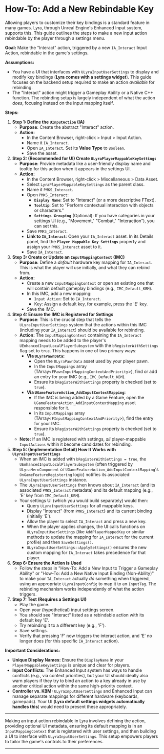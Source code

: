 # How-To: Add a New Rebindable Key

Allowing players to customize their key bindings is a standard feature in many games. Lyra, through Unreal Engine's Enhanced Input system, supports this. This guide outlines the steps to make a new input action rebindable by the player through a settings menu.

**Goal:** Make the "Interact" action, triggered by a new `IA_Interact` Input Action, rebindable in the game's settings.

**Assumptions:**

* You have a UI that interfaces with `ULyraInputUserSettings` to display and modify key bindings (**Lyra comes with a settings widget**). This guide focuses on the backend setup required to make an action _available_ for rebinding.
* The "Interact" action might trigger a Gameplay Ability or a Native C++ function. The rebinding setup is largely independent of what the action _does_, focusing instead on the input mapping itself.

**Steps:**

1. **Step 1: Define the `UInputAction` (IA)**
   * **Purpose:** Create the abstract "Interact" action.
   * **Action:**
     * In the Content Browser, right-click > Input > Input Action.
     * Name it `IA_Interact`.
     * Open `IA_Interact`. Set its **Value Type** to `Boolean`.
     * Save the asset.
2. **Step 2: (Recommended for UI) Create `ULyraPlayerMappableKeySettings`**
   * **Purpose:** Provide metadata like a user-friendly display name and tooltip for this action when it appears in the settings UI.
   * **Action:**
     * In the Content Browser, right-click > Miscellaneous > Data Asset.
     * Select `LyraPlayerMappableKeySettings` as the parent class.
     * Name it `PMKS_Interact`.
     * Open `PMKS_Interact`:
       * **`Display Name`**: Set to "Interact" (or a more descriptive FText).
       * **`Tooltip`**: Set to "Perform contextual interaction with objects or characters."
       * **`Settings Grouping`** (Optional): If you have categories in your settings UI (e.g., "Movement," "Combat," "Interaction"), you can set this.
     * Save `PMKS_Interact`.
     * **Link to `IA_Interact`**: Open your `IA_Interact` asset. In its Details panel, find the **`Player Mappable Key Settings`** property and assign your `PMKS_Interact` asset to it.
     * Save `IA_Interact`.
3. **Step 3: Create or Update an `InputMappingContext` (IMC)**
   * **Purpose:** Define a _default_ hardware key mapping for `IA_Interact`. This is what the player will use initially, and what they can rebind from.
   * **Action:**
     * Create a new `InputMappingContext` or open an existing one that will contain default gameplay bindings (e.g., `IMC_Default_KBM`).
     * In this IMC, add a new mapping:
       * `Input Action`: Set to `IA_Interact`.
       * Key: Assign a default key, for example, press the 'E' key.
     * Save the IMC.
4. **Step 4: Ensure the IMC is Registered for Settings**
   * **Purpose:** This is the crucial step that tells the `ULyraInputUserSettings` system that the actions within this IMC (including your `IA_Interact`) should be available for rebinding.
   * **Action:** The `InputMappingContext` containing the `IA_Interact` mapping needs to be added to the player's `UEnhancedInputLocalPlayerSubsystem` with the `bRegisterWithSettings` flag set to `true`. This happens in one of two primary ways:
     * **Via `ULyraPawnData`:**
       * Open the `ULyraPawnData` asset used by your player pawn.
       * In the `InputMappings` array (TArray<`FPawnInputMappingContextAndPriority`>), find or add an entry for your IMC (e.g., `IMC_Default_KBM`).
       * Ensure its `bRegisterWithSettings` property is checked (set to `true`).
     * **Via `UGameFeatureAction_AddInputContextMapping`:**
       * If the IMC is being added by a Game Feature, open the `UGameFeatureAction_AddInputContextMapping` asset responsible for it.
       * In its `InputMappings` array (TArray<`FInputMappingContextAndPriority`>), find the entry for your IMC.
       * Ensure its `bRegisterWithSettings` property is checked (set to `true`).
   * **Note:** If an IMC is registered with settings, _all_ player-mappable `InputActions` within it become candidates for rebinding.
5. **Step 5: (Implementation Detail) How It Works with `ULyraInputUserSettings`**
   * When an IMC is added with `bRegisterWithSettings = true`, the `UEnhancedInputLocalPlayerSubsystem` (often triggered by `ULyraHeroComponent` or `UGameFeatureAction_AddInputContextMapping`'s `OnGameFeatureRegistering` logic) notifies its associated `ULyraInputUserSettings` instance.
   * The `ULyraInputUserSettings` then knows about `IA_Interact` (and its associated `PMKS_Interact` metadata) and its default mapping (e.g., 'E' key from `IMC_Default_KBM`).
   * Your settings UI (which you would build separately) would then:
     * Query `ULyraInputUserSettings` for all mappable keys.
     * Display "Interact" (from `PMKS_Interact`) and its current binding (initially 'E').
     * Allow the player to select `IA_Interact` and press a new key.
     * When the player applies changes, the UI calls functions on `ULyraInputUserSettings` (like `AddPlayerMappedKey` or similar methods to update the mapping for `IA_Interact` for the current profile) and then `SaveSettings()`.
     * `ULyraInputUserSettings::ApplySettings()` ensures the new custom mapping for `IA_Interact` takes precedence for that player.
6. **Step 6: Ensure the Action is Used**
   * Follow the steps in "How-To: Add a New Input to Trigger a Gameplay Ability" or "How-To: Add a New Native Input Binding (Non-Ability)" to make your `IA_Interact` actually _do_ something when triggered, using an appropriate `ULyraInputConfig` to map it to an `InputTag`. The rebinding mechanism works independently of what the action triggers.
7. **Step 7: Test (Requires a Settings UI)**
   * Play the game.
   * Open your (hypothetical) input settings screen.
   * You should see "Interact" listed as a rebindable action with its default key 'E'.
   * Try rebinding it to a different key (e.g., 'F').
   * Save settings.
   * Verify that pressing 'F' now triggers the interact action, and 'E' no longer does (for this specific `IA_Interact` action).

**Important Considerations:**

* **Unique Display Names:** Ensure the `DisplayName` in your `PlayerMappableKeySettings` is unique and clear for players.
* **Input Conflicts:** The Enhanced Input system has ways to handle conflicts (e.g., via context priorities), but your UI should ideally also warn players if they try to bind an action to a key already in use by another critical action within the same high-priority context.
* **Controller vs. KBM:** `ULyraInputUserSettings` and Enhanced Input can manage separate mappings for different hardware (keyboards, gamepads). Your UI (**Lyra default settings widgets automatically handles this**) would need to present these appropriately.

***

Making an input action rebindable in Lyra involves defining the action, providing optional UI metadata, ensuring its default mapping is in an `InputMappingContext` that is registered with user settings, and then building a UI to interface with `ULyraInputUserSettings`. This setup empowers players to tailor the game's controls to their preferences.

***

